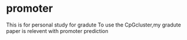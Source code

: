 # promoter
This is for personal study for gradute
To use the CpGcluster,my gradute paper is relevent with promoter prediction
